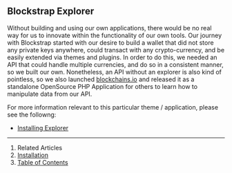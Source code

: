 ## Blockstrap Explorer

Without building and using our own applications, there would be no real way for us to innovate within the functionality of our own tools. Our journey with Blockstrap started with our desire to build a wallet that did not store any private keys anywhere, could transact with any crypto-currency, and be easily extended via themes and plugins. In order to do this, we needed an API that could handle multiple currencies, and do so in a consistent manner, so we built our own. Nonetheless, an API without an explorer is also kind of pointless, so we also launched [blockchains.io](http://blockchains.io) and released it as a standalone OpenSource PHP Application for others to learn how to manipulate data from our API.

For more information relevant to this particular theme / application, please see the followng:

* [Installing Explorer](installation/)

---

1. Related Articles
2. [Installation](installation/)
3. [Table of Contents](../../)
